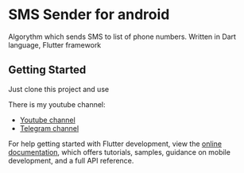 # SMS Sender for android

Algorythm which sends SMS to list of phone numbers. Written in Dart language, Flutter framework

## Getting Started

Just clone this project and use

There is my youtube channel:

- [Youtube channel](https://www.youtube.com/channel/UCGrQvKF3vYkOXT7mFTfFzxQ)
- [Telegram channel](https://t.me/virtual_inventor)

For help getting started with Flutter development, view the
[online documentation](https://docs.flutter.dev/), which offers tutorials,
samples, guidance on mobile development, and a full API reference.
